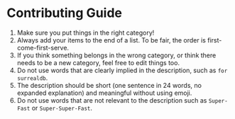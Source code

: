 # Contributing Guide

1. Make sure you put things in the right category!
2. Always add your items to the end of a list. To be fair, the order is first-come-first-serve.
3. If you think something belongs in the wrong category, or think there needs to be a new category, feel free to edit things too.
4. Do not use words that are clearly implied in the description, such as `for surrealdb`.
5. The description should be short (one sentence in 24 words, no expanded explanation) and meaningful without using emoji.
6. Do not use words that are not relevant to the description such as `Super-Fast` or `Super-Super-Fast`.
